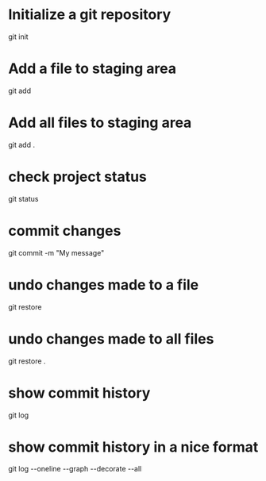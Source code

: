 # Initialize a git repository
git init

# Add a file to staging area
git add <file>

# Add all files to staging area
git add .

# check project status
git status

# commit changes
git commit -m "My message"

# undo changes made to a file
git restore <file>

# undo changes made to all files
git restore .

# show commit history
git log

# show commit history in a nice format
git log --oneline --graph --decorate --all